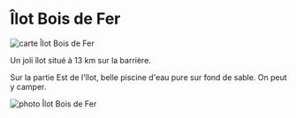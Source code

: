 # Îlot Bois de Fer

![carte Îlot Bois de Fer](/cartes/IlotBoisDeFer.jpg)

Un joli îlot situé à 13 km sur la barrière.

Sur la partie Est de l'îlot,  belle piscine d'eau pure sur fond de sable. On peut y camper.

![photo Îlot Bois de Fer](/photos/IlotBoisDeFer.jpg)
